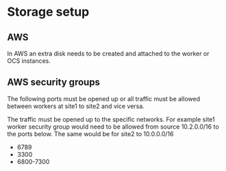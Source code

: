 # Storage setup

## AWS
In AWS an extra disk needs to be created and attached to the worker or OCS instances.

## AWS security groups
The following ports must be opened up or all traffic must be allowed between workers at site1 to site2 and vice versa.

The traffic must be opened up to the specific networks. For example site1 worker security group would need to be allowed from source 10.2.0.0/16 to the ports below. The same would be for site2 to 10.0.0.0/16	
* 6789
* 3300
* 6800-7300
